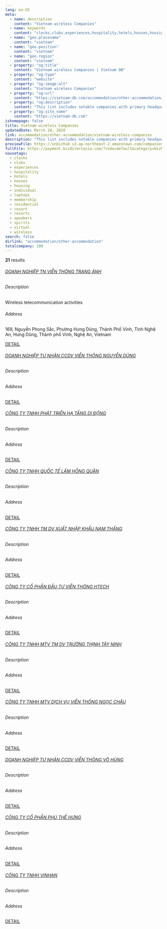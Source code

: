 ```yaml
---
lang: en-US
meta:
  - name: description
    content: "Vietnam wireless Companies"
  - name: keywords
    content: "clocks,clubs,experiences,hospitality,hotels,houses,housing,individual,laptops,membership,residential,resort,resorts,speakers,spirits,virtual,wireless,I559000"
  - name: "geo.placename"
    content: "vietnam"
  - name: "geo.position"
    content: "vietnam"
  - name: "geo.region"
    content: "vietnam"
  - property: "og:title"
    content: "Vietnam wireless Companies | Vietnam DB"
  - property: "og:type"
    content: "website"
  - property: "og:image:alt"
    content: "Vietnam wireless Companies"
  - property: "og:url"
    content: "https://vietnam-db.com/accommodation/other-accommodation/vietnam-wireless-companies"
  - property: "og:description"
    content: "This list includes notable companies with primary headquarters located in the Vietnam that are engaged in business activities of wireless, updated on March 28, 2020.This list was compiled automatically by our AI-powered algorithm and curated by our team of analysts"
  - property: "og:site_name"
    content: "https://vietnam-db.com"
ishomepage: false
title: Vietnam wireless Companies
updatedDate: March 28, 2020
link: accommodation/other-accommodation/vietnam-wireless-companies
description: "This list includes notable companies with primary headquarters located in the Vietnam that are engaged in business activities of wireless, updated on March 28, 2020.This list was compiled automatically by our AIpowered algorithm and curated by our team of analysts"
previewFile: https://vnbizhub.s3.ap-northeast-2.amazonaws.com/companies/vietnam-wireless-companies_preview.xlsx
fullFile: https://payment.bizdirectasia.com/?code=default&category=bizhub&item=vietnam-wireless-companies&redirect=https://vietnam-db.com
nousetags: 
  - clocks
  - clubs
  - experiences
  - hospitality
  - hotels
  - houses
  - housing
  - individual
  - laptops
  - membership
  - residential
  - resort
  - resorts
  - speakers
  - spirits
  - virtual
  - wireless
search: false
dirlink: "accommodation/other-accommodation"
totalcompany: 100
---
```


<p class="fs-medium textColorHighlight"><strong>21</strong> results</p>
<div class="bd-item">
    <div class="item-content">
        <h6 class="textColorPrimary item-title"><a class="textColorPrimary" href="/accommodation/other-accommodation/vietnam-wireless-companies/level3-doanh-nghiep-tn-vien-thong-trang-anh-2705826">DOANH NGHIỆP TN VIỄN THÔNG TRANG ÁNH</a></h6>
        <h6 class="bd-label">Description</h6>
        <p>Wireless telecommunication activities</p>
        <h6 class="bd-label">Address</h6>
        <p>169, Nguyễn Phong Sắc, Phường Hưng Dũng, Thành Phố Vinh, Tỉnh Nghệ An, Hưng Dũng, Thành phố Vinh, Nghệ An, Vietnam</p>
        <p>
            <a class="btn btn-sm btn-primary" href="/accommodation/other-accommodation/vietnam-wireless-companies/level3-doanh-nghiep-tn-vien-thong-trang-anh-2705826">DETAIL <i class="bd-icon ic_arrow_back"></i></a>
        </p>
    </div>
</div>

<div class="bd-item">
    <div class="item-content">
        <h6 class="textColorPrimary item-title"><a class="textColorPrimary" href="/accommodation/other-accommodation/vietnam-wireless-companies/level3-doanh-nghiep-tu-nhan-ccdv-vien-thong-nguyen-dung-2675085">DOANH NGHIỆP TƯ NHÂN CCDV VIỄN THÔNG NGUYỄN DŨNG</a></h6>
        <h6 class="bd-label">Description</h6>
        <p></p>
        <h6 class="bd-label">Address</h6>
        <p></p>
        <p>
            <a class="btn btn-sm btn-primary" href="/accommodation/other-accommodation/vietnam-wireless-companies/level3-doanh-nghiep-tu-nhan-ccdv-vien-thong-nguyen-dung-2675085">DETAIL <i class="bd-icon ic_arrow_back"></i></a>
        </p>
    </div>
</div>

<div class="bd-item">
    <div class="item-content">
        <h6 class="textColorPrimary item-title"><a class="textColorPrimary" href="/accommodation/other-accommodation/vietnam-wireless-companies/level3-mobile-infrastructure-development-company-limited-2579165">CÔNG TY TNHH PHÁT TRIỂN HẠ TẦNG DI ĐỘNG</a></h6>
        <h6 class="bd-label">Description</h6>
        <p></p>
        <h6 class="bd-label">Address</h6>
        <p></p>
        <p>
            <a class="btn btn-sm btn-primary" href="/accommodation/other-accommodation/vietnam-wireless-companies/level3-mobile-infrastructure-development-company-limited-2579165">DETAIL <i class="bd-icon ic_arrow_back"></i></a>
        </p>
    </div>
</div>

<div class="bd-item">
    <div class="item-content">
        <h6 class="textColorPrimary item-title"><a class="textColorPrimary" href="/accommodation/other-accommodation/vietnam-wireless-companies/level3-lhq-global-lam-hong-quan-international-company-limited-2783050">CÔNG TY TNHH QUỐC TẾ LÂM HỒNG QUÂN</a></h6>
        <h6 class="bd-label">Description</h6>
        <p></p>
        <h6 class="bd-label">Address</h6>
        <p></p>
        <p>
            <a class="btn btn-sm btn-primary" href="/accommodation/other-accommodation/vietnam-wireless-companies/level3-lhq-global-lam-hong-quan-international-company-limited-2783050">DETAIL <i class="bd-icon ic_arrow_back"></i></a>
        </p>
    </div>
</div>

<div class="bd-item">
    <div class="item-content">
        <h6 class="textColorPrimary item-title"><a class="textColorPrimary" href="/accommodation/other-accommodation/vietnam-wireless-companies/level3-nam-thang-import-export-tm-dv-company-limited-2761748">CÔNG TY TNHH TM DV XUẤT NHẬP KHẨU NAM THẮNG</a></h6>
        <h6 class="bd-label">Description</h6>
        <p></p>
        <h6 class="bd-label">Address</h6>
        <p></p>
        <p>
            <a class="btn btn-sm btn-primary" href="/accommodation/other-accommodation/vietnam-wireless-companies/level3-nam-thang-import-export-tm-dv-company-limited-2761748">DETAIL <i class="bd-icon ic_arrow_back"></i></a>
        </p>
    </div>
</div>

<div class="bd-item">
    <div class="item-content">
        <h6 class="textColorPrimary item-title"><a class="textColorPrimary" href="/accommodation/other-accommodation/vietnam-wireless-companies/level3-htech-telecommunication-investment-joint-stock-company-2984722">CÔNG TY CỔ PHẦN ĐẦU TƯ VIỄN THÔNG HTECH</a></h6>
        <h6 class="bd-label">Description</h6>
        <p></p>
        <h6 class="bd-label">Address</h6>
        <p></p>
        <p>
            <a class="btn btn-sm btn-primary" href="/accommodation/other-accommodation/vietnam-wireless-companies/level3-htech-telecommunication-investment-joint-stock-company-2984722">DETAIL <i class="bd-icon ic_arrow_back"></i></a>
        </p>
    </div>
</div>

<div class="bd-item">
    <div class="item-content">
        <h6 class="textColorPrimary item-title"><a class="textColorPrimary" href="/accommodation/other-accommodation/vietnam-wireless-companies/level3-cong-ty-tnhh-mtv-tm-dv-truong-thinh-tay-ninh-2894418">CÔNG TY TNHH MTV TM DV TRƯỜNG THỊNH TÂY NINH</a></h6>
        <h6 class="bd-label">Description</h6>
        <p></p>
        <h6 class="bd-label">Address</h6>
        <p></p>
        <p>
            <a class="btn btn-sm btn-primary" href="/accommodation/other-accommodation/vietnam-wireless-companies/level3-cong-ty-tnhh-mtv-tm-dv-truong-thinh-tay-ninh-2894418">DETAIL <i class="bd-icon ic_arrow_back"></i></a>
        </p>
    </div>
</div>

<div class="bd-item">
    <div class="item-content">
        <h6 class="textColorPrimary item-title"><a class="textColorPrimary" href="/accommodation/other-accommodation/vietnam-wireless-companies/level3-cong-ty-tnhh-mtv-dich-vu-vien-thong-ngoc-chau-3084356">CÔNG TY TNHH MTV DỊCH VỤ VIỄN THÔNG NGỌC CHÂU</a></h6>
        <h6 class="bd-label">Description</h6>
        <p></p>
        <h6 class="bd-label">Address</h6>
        <p></p>
        <p>
            <a class="btn btn-sm btn-primary" href="/accommodation/other-accommodation/vietnam-wireless-companies/level3-cong-ty-tnhh-mtv-dich-vu-vien-thong-ngoc-chau-3084356">DETAIL <i class="bd-icon ic_arrow_back"></i></a>
        </p>
    </div>
</div>

<div class="bd-item">
    <div class="item-content">
        <h6 class="textColorPrimary item-title"><a class="textColorPrimary" href="/accommodation/other-accommodation/vietnam-wireless-companies/level3-doanh-nghiep-tu-nhan-ccdv-vien-thong-vo-hung-3086399">DOANH NGHIỆP TƯ NHÂN CCDV VIỄN THÔNG VÕ HÙNG</a></h6>
        <h6 class="bd-label">Description</h6>
        <p></p>
        <h6 class="bd-label">Address</h6>
        <p></p>
        <p>
            <a class="btn btn-sm btn-primary" href="/accommodation/other-accommodation/vietnam-wireless-companies/level3-doanh-nghiep-tu-nhan-ccdv-vien-thong-vo-hung-3086399">DETAIL <i class="bd-icon ic_arrow_back"></i></a>
        </p>
    </div>
</div>

<div class="bd-item">
    <div class="item-content">
        <h6 class="textColorPrimary item-title"><a class="textColorPrimary" href="/accommodation/other-accommodation/vietnam-wireless-companies/level3-phu-the-hung-joint-stock-company-2676242">CÔNG TY CỔ PHẦN PHÚ THẾ HƯNG</a></h6>
        <h6 class="bd-label">Description</h6>
        <p></p>
        <h6 class="bd-label">Address</h6>
        <p></p>
        <p>
            <a class="btn btn-sm btn-primary" href="/accommodation/other-accommodation/vietnam-wireless-companies/level3-phu-the-hung-joint-stock-company-2676242">DETAIL <i class="bd-icon ic_arrow_back"></i></a>
        </p>
    </div>
</div>

<div class="bd-item">
    <div class="item-content">
        <h6 class="textColorPrimary item-title"><a class="textColorPrimary" href="/accommodation/other-accommodation/vietnam-wireless-companies/level3-cong-ty-tnhh-vinhan-2857248">CÔNG TY TNHH VINHAN</a></h6>
        <h6 class="bd-label">Description</h6>
        <p></p>
        <h6 class="bd-label">Address</h6>
        <p></p>
        <p>
            <a class="btn btn-sm btn-primary" href="/accommodation/other-accommodation/vietnam-wireless-companies/level3-cong-ty-tnhh-vinhan-2857248">DETAIL <i class="bd-icon ic_arrow_back"></i></a>
        </p>
    </div>
</div>

